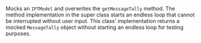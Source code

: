 Mocks an `IPTModel` and overwrites the `getMessageTally` method. The method implementation in the super class starts an endless loop that cannot be interrupted without user input. This class' implementation returns a mocked `MessageTally` object without starting an endless loop for testing purposes.